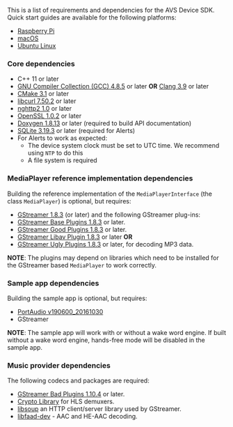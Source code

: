 This is a list of requirements and dependencies for the AVS Device SDK. Quick start guides are available for the following platforms:  

* [Raspberry Pi](https://github.com/alexa/avs-device-sdk/wiki/Raspberry-Pi-Quick-Start-Guide)  
* [macOS](https://github.com/alexa/avs-device-sdk/wiki/macOS-Quick-Start-Guide)  
* [Ubuntu Linux](https://github.com/alexa/avs-device-sdk/wiki/Ubuntu-Linux-Quick-Start-Guide)  

### Core dependencies  
* C++ 11 or later
* [GNU Compiler Collection (GCC) 4.8.5](https://gcc.gnu.org/) or later **OR** [Clang 3.9](http://clang.llvm.org/get_started.html) or later
* [CMake 3.1](https://cmake.org/download/) or later
* [libcurl 7.50.2](https://curl.haxx.se/download.html) or later
* [nghttp2 1.0](https://github.com/nghttp2/nghttp2) or later
* [OpenSSL 1.0.2](https://www.openssl.org/source/) or later
* [Doxygen 1.8.13](http://www.stack.nl/~dimitri/doxygen/download.html) or later (required to build API documentation)  
* [SQLite 3.19.3](https://www.sqlite.org/download.html) or later (required for Alerts)  
* For Alerts to work as expected:  
  * The device system clock must be set to UTC time. We recommend using `NTP` to do this   
  * A file system is required  

### MediaPlayer reference implementation dependencies
Building the reference implementation of the `MediaPlayerInterface` (the class `MediaPlayer`) is optional, but requires:  
* [GStreamer 1.8.3](https://gstreamer.freedesktop.org/releases/1.8/) (or later) and the following GStreamer plug-ins:  
* [GStreamer Base Plugins 1.8.3](https://gstreamer.freedesktop.org/releases/gst-plugins-base/1.8.3.html) or later.
* [GStreamer Good Plugins 1.8.3](https://gstreamer.freedesktop.org/releases/gst-plugins-good/1.8.3.html) or later.
* [GStreamer Libav Plugin 1.8.3](https://gstreamer.freedesktop.org/releases/gst-libav/1.8.3.html) or later **OR**
* [GStreamer Ugly Plugins 1.8.3](https://gstreamer.freedesktop.org/releases/gst-plugins-ugly/1.8.3.html) or later, for decoding MP3 data.

**NOTE**: The plugins may depend on libraries which need to be installed for the GStreamer based `MediaPlayer` to work correctly.  

### Sample app dependencies  
Building the sample app is optional, but requires:  
* [PortAudio v190600_20161030](http://www.portaudio.com/download.html)
* GStreamer

**NOTE**: The sample app will work with or without a wake word engine. If built without a wake word engine, hands-free mode will be disabled in the sample app.  

### Music provider dependencies  

The following codecs and packages are required:  
* [GStreamer Bad Plugins 1.10.4](https://gstreamer.freedesktop.org/releases/gst-plugins-bad/1.10.4.html) or later.  
* [Crypto Library](https://gnupg.org/software/libgcrypt/index.html) for HLS demuxers.
* [libsoup]( https://wiki.gnome.org/Projects/libsoup) an HTTP client/server library used by GStreamer.
* [libfaad-dev](https://github.com/dsvensson/faad2) - AAC and HE-AAC decoding.

